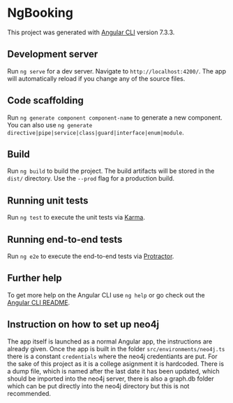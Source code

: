 # NgBooking

This project was generated with [Angular CLI](https://github.com/angular/angular-cli) version 7.3.3.

## Development server

Run `ng serve` for a dev server. Navigate to `http://localhost:4200/`. The app will automatically reload if you change any of the source files.

## Code scaffolding

Run `ng generate component component-name` to generate a new component. You can also use `ng generate directive|pipe|service|class|guard|interface|enum|module`.

## Build

Run `ng build` to build the project. The build artifacts will be stored in the `dist/` directory. Use the `--prod` flag for a production build.

## Running unit tests

Run `ng test` to execute the unit tests via [Karma](https://karma-runner.github.io).

## Running end-to-end tests

Run `ng e2e` to execute the end-to-end tests via [Protractor](http://www.protractortest.org/).

## Further help

To get more help on the Angular CLI use `ng help` or go check out the [Angular CLI README](https://github.com/angular/angular-cli/blob/master/README.md).

## Instruction on how to set up neo4j

The app itself is launched as a normal Angular app, the instructions are already given. Once the app is built in the folder `src/environments/neo4j.ts` there is a constant `credentials` where the neo4j credentiants are put. For the sake of this project as it is a college asignment it is hardcoded. 
There is a dump file, which is named after the last date it has been updated, which should be imported into the neo4j server, there is also a graph.db folder which can be put directly into the neo4j directory but this is not recommended.
